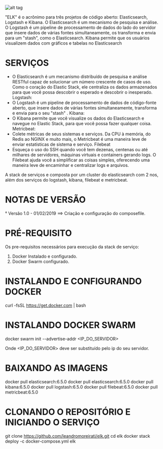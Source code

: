 ![alt tag](https://images.contentstack.io/v3/assets/bltefdd0b53724fa2ce/blt9a6279ac82c4aac5/5c11ebcf5b046c520d3f7506/logo-elastic-stack-lt.svg)

"ELK" é o acrônimo para três projetos de código aberto: Elasticsearch, Logstash e Kibana. O Elasticsearch é um mecanismo de pesquisa e análise. O Logstash é um pipeline de processamento de dados do lado do servidor que insere dados de várias fontes simultaneamente, os transforma e envia para um "stash", como o Elasticsearch. Kibana permite que os usuários visualizem dados com gráficos e tabelas no Elasticsearch

# SERVIÇOS
 - O Elasticsearch é um mecanismo distribuído de pesquisa e análise RESTful capaz de solucionar um número crescente de casos de uso. Como o coração do Elastic Stack, ele centraliza os dados armazenados para que você possa descobrir o esperado e descobrir o inesperado.
Logstash:
 - O Logstash é um pipeline de processamento de dados de código-fonte aberto, que insere dados de várias fontes simultaneamente, transforma e envia para o seu "stash" .
Kibana:
 - O Kibana permite que você visualize os dados do Elasticsearch e navegue no Elastic Stack, para que você possa fazer qualquer coisa.
Metricbeat:
 - Colete métricas de seus sistemas e serviços. Da CPU à memória, do Redis ao NGINX e muito mais, o Metricbeat é uma maneira leve de enviar estatísticas de sistema e serviço.
Filebeat
 - Esqueça o uso do SSH quando você tem dezenas, centenas ou até milhares de servidores, máquinas virtuais e containers gerando logs. O Filebeat ajuda você a simplificar as coisas simples, oferecendo uma maneira leve de encaminhar e centralizar logs e arquivos.

A stack de serviços e composta por um cluster do elasticsearch com 2 nos, além dos serviços do logstash, kibana, filebeat e metricbeat.

# NOTAS DE VERSÃO
°  Versão 1.0 - 01/02/2019 ==> Criação e configuração do composefile.

# PRÉ-REQUISITO
Os pre-requisitos necessários para execução da stack de serviço:
 1) Docker Instalado e configurado.
 2) Docker Swarm configurado.

# INSTALANDO E CONFIGURANDO DOCKER
   curl -fsSL https://get.docker.com | bash

# INSTALANDO DOCKER SWARM
   docker swarm init --advertise-addr  <IP_DO_SERVIDOR>

   Onde <IP_DO_SERVIDOR> deve ser substituído pelo ip do seu servidor.

# BAIXANDO AS IMAGENS
 
   docker pull elasticsearch:6.5.0
   docker pull elasticsearch:6.5.0
   docker pull kibana:6.5.0
   docker pull logstash:6.5.0
   docker pull filebeat:6.5.0
   docker pull metricbeat:6.5.0
   
# CLONANDO O REPOSITÓRIO E INICIANDO O SERVIÇO
git clone https://github.com/leandromoreirati/elk.git
cd elk
docker stack deploy -c docker-compose.yml elk
